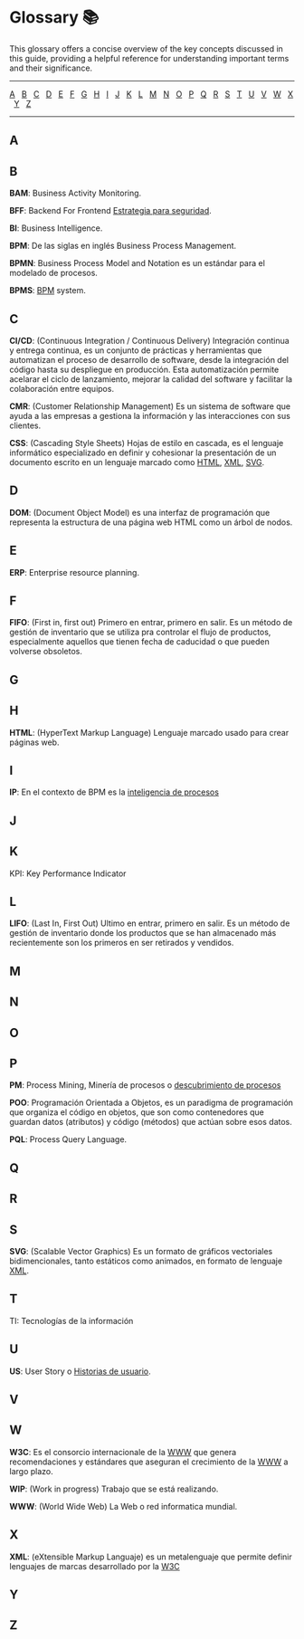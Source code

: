 <!-- markdownlint-disable MD001 -->

# Glossary 📚

This glossary offers a concise overview of the key concepts discussed in this guide, providing a helpful reference for understanding important terms and their significance.

---

[A](#a) &#160;
[B](#b) &#160;
[C](#c) &#160;
[D](#d) &#160;
[E](#e) &#160;
[F](#f) &#160;
[G](#g) &#160;
[H](#h) &#160;
[I](#i) &#160;
[J](#j) &#160;
[K](#k) &#160;
[L](#l) &#160;
[M](#m) &#160;
[N](#n) &#160;
[O](#o) &#160;
[P](#p) &#160;
[Q](#q) &#160;
[R](#r) &#160;
[S](#s) &#160;
[T](#t) &#160;
[U](#u) &#160;
[V](#v) &#160;
[W](#w) &#160;
[X](#x) &#160;
[Y](#y) &#160;
[Z](#z) &#160;

---

## A

## B

**BAM**: Business Activity Monitoring.

**BFF**: Backend For Frontend [Estrategia para seguridad](/knowledge/hard-skills/security/README.md#bff).

**BI**: Business Intelligence.

**BPM**: De las siglas en inglés Business Process Management.

**BPMN**: Business Process Model and Notation es un estándar para el modelado de procesos.

**BPMS**: [BPM](#b) system.

## C

**CI/CD**: (Continuous Integration / Continuous Delivery) Integración continua y entrega continua, es un conjunto de prácticas y herramientas que automatizan el proceso de desarrollo de software, desde la integración del código hasta su despliegue en producción. Esta automatización permite acelarar el ciclo de lanzamiento, mejorar la calidad del software y facilitar la colaboración entre equipos.

**CMR**: (Customer Relationship Management) Es un sistema de software que ayuda a las empresas a gestiona la información y las interacciones con sus clientes.

**CSS**: (Cascading Style Sheets) Hojas de estilo en cascada, es el lenguaje informático especializado en definir y cohesionar la presentación de un documento escrito en un lenguaje marcado como [HTML](#h), [XML](#x), [SVG](#s).

## D

**DOM**: (Document Object Model) es una interfaz de programación que representa la estructura de una página web HTML como un árbol de nodos.

## E

**ERP**: Enterprise resource planning.

## F

**FIFO**: (First in, first out) Primero en entrar, primero en salir. Es un método de gestión de inventario que se utiliza pra controlar el flujo de productos, especialmente aquellos que tienen fecha de caducidad o que pueden volverse obsoletos.

## G

## H

**HTML**: (HyperText Markup Language) Lenguaje marcado usado para crear páginas web.

## I

**IP**: En el contexto de BPM es la [inteligencia de procesos](/knowledge/hard-skills/Maestría/Gestión-rendimiento-implementación-BPM/README.md#inteligencia-de-procesos-ip)

## J

## K

KPI: Key Performance Indicator

## L

**LIFO**: (Last In, First Out) Ultimo en entrar, primero en salir. Es un método de gestión de inventario donde los productos que se han almacenado más recientemente son los primeros en ser retirados y vendidos.

## M

## N

## O

## P

**PM**: Process Mining, Minería de procesos o [descubrimiento de procesos](/knowledge/hard-skills/Maestría/Gestión-rendimiento-implementación-BPM/README.md#inteligencia-de-procesos-y-monitorización-operacional-y-estratégica)

**POO**: Programación Orientada a Objetos, es un paradigma de programación que organiza el código en objetos, que son como contenedores que guardan datos (atributos) y código (métodos) que actúan sobre esos datos.

**PQL**: Process Query Language.

## Q

## R

## S

**SVG**: (Scalable Vector Graphics) Es un formato de gráficos vectoriales bidimencionales, tanto estáticos como animados, en formato de lenguaje [XML](#x).

## T

TI: Tecnologías de la información

## U

**US**: User Story o [Historias de usuario](/knowledge/hard-skills/development-methodologies/scrum.md#historias-de-usuario).

## V

## W

**W3C**: Es el consorcio internacionale de la [WWW](#w) que genera recomendaciones y estándares que aseguran el crecimiento de la [WWW](#w) a largo plazo.

**WIP**: (Work in progress) Trabajo que se está realizando.

**WWW**: (World Wide Web) La Web o red informatica mundial.

## X

**XML**: (eXtensible Markup Languaje) es un metalenguaje que permite definir lenguajes de marcas desarrollado por la [W3C](#w)

## Y

## Z
